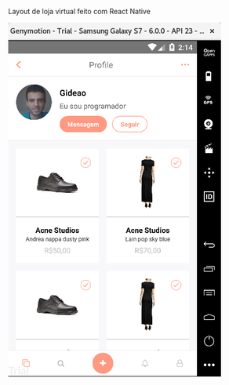 Layout de loja virtual feito com React Native

![Alt Printscreen](view.png?raw=true "Loja Virtual")
